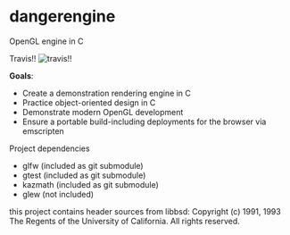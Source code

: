 dangerengine
==============
OpenGL engine in C

Travis!!
![travis!!](https://travis-ci.org/dangerbird2/dangerengine.svg?branch=master)

**Goals**:

* Create a demonstration rendering engine in C
* Practice object-oriented design in C
* Demonstrate modern OpenGL development
* Ensure a portable build-including deployments for the browser via emscripten


Project dependencies

* glfw (included as git submodule)
* gtest (included as git submodule)
* kazmath (included as git submodule)
* glew (not included)

this project contains header sources from libbsd:
    Copyright (c) 1991, 1993 The Regents of the University of California.
    All rights reserved.


